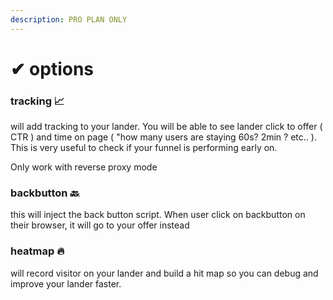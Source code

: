 ```yaml
---
description: PRO PLAN ONLY
---
```


# ✔ options

### **tracking 📈** 

will add tracking to your lander. You will be able to see lander click to offer \( CTR \) and time on page \( "how many users are staying 60s? 2min ? etc.. \). This is very useful to check if your funnel is performing early on.

Only work with reverse proxy mode

### **backbutton** 🔙

this will inject the back button script. When user click on backbutton on their browser, it will go to your offer instead

### **heatmap 🔥**

will record visitor on your lander and build a hit map so you can debug and improve your lander faster.

